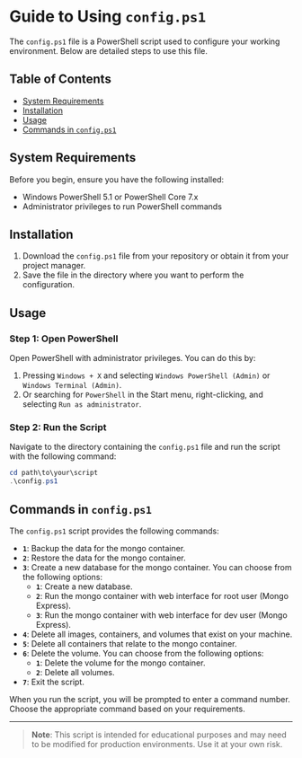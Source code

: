 # Guide to Using `config.ps1`

The `config.ps1` file is a PowerShell script used to configure your working environment. Below are detailed steps to use this file.

## Table of Contents

- [System Requirements](#system-requirements)
- [Installation](#installation)
- [Usage](#usage)
- [Commands in `config.ps1`](#commands-in-configps1)

## System Requirements

Before you begin, ensure you have the following installed:

- Windows PowerShell 5.1 or PowerShell Core 7.x
- Administrator privileges to run PowerShell commands

## Installation

1. Download the `config.ps1` file from your repository or obtain it from your project manager.
2. Save the file in the directory where you want to perform the configuration.

## Usage

### Step 1: Open PowerShell

Open PowerShell with administrator privileges. You can do this by:

1. Pressing `Windows + X` and selecting `Windows PowerShell (Admin)` or `Windows Terminal (Admin)`.
2. Or searching for `PowerShell` in the Start menu, right-clicking, and selecting `Run as administrator`.

### Step 2: Run the Script

Navigate to the directory containing the `config.ps1` file and run the script with the following command:

```powershell
cd path\to\your\script
.\config.ps1
```

## Commands in `config.ps1`

The `config.ps1` script provides the following commands:

- **`1`**: Backup the data for the mongo container.
- **`2`**: Restore the data for the mongo container.
- **`3`**: Create a new database for the mongo container. You can choose from the following options:
  - **`1`**: Create a new database.
  - **`2`**: Run the mongo container with web interface for root user (Mongo Express).
  - **`3`**: Run the mongo container with web interface for dev user (Mongo Express).
- **`4`**: Delete all images, containers, and volumes that exist on your machine.
- **`5`**: Delete all containers that relate to the mongo container.
- **`6`**: Delete the volume. You can choose from the following options:
  - **`1`**: Delete the volume for the mongo container.
  - **`2`**: Delete all volumes.
- **`7`**: Exit the script.

When you run the script, you will be prompted to enter a command number. Choose the appropriate command based on your requirements.

---

> **Note**: This script is intended for educational purposes and may need to be modified for production environments. Use it at your own risk.
